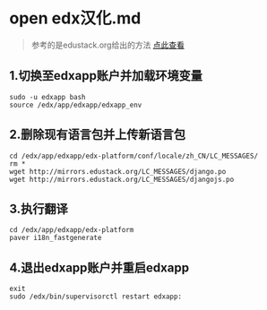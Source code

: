 # open edx汉化.md

> 参考的是edustack.org给出的方法 [点此查看](http://edustack.org/2015/10/26/open-edx-cypress%E5%AE%8C%E6%95%B4%E6%B1%89%E5%8C%96%E8%AF%AD%E8%A8%80%E5%8C%85/)

## 1.切换至edxapp账户并加载环境变量

```
sudo -u edxapp bash
source /edx/app/edxapp/edxapp_env
```

## 2.删除现有语言包并上传新语言包
```
cd /edx/app/edxapp/edx-platform/conf/locale/zh_CN/LC_MESSAGES/
rm *
wget http://mirrors.edustack.org/LC_MESSAGES/django.po
wget http://mirrors.edustack.org/LC_MESSAGES/djangojs.po

```
## 3.执行翻译
```
cd /edx/app/edxapp/edx-platform
paver i18n_fastgenerate
```
## 4.退出edxapp账户并重启edxapp
```
exit
sudo /edx/bin/supervisorctl restart edxapp:
```
